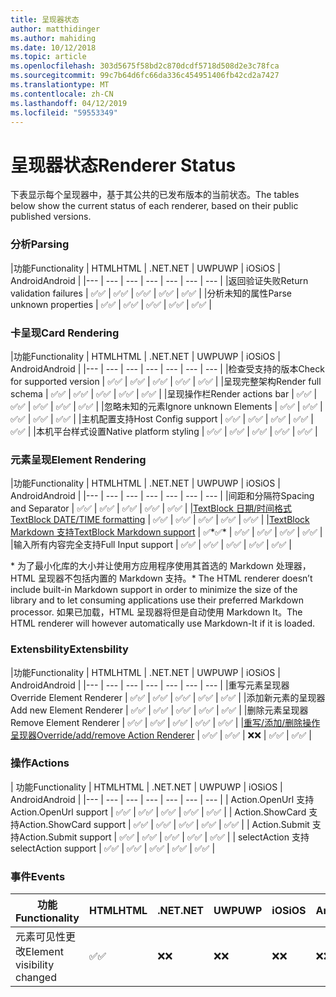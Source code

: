 ```yaml
---
title: 呈现器状态
author: matthidinger
ms.author: mahiding
ms.date: 10/12/2018
ms.topic: article
ms.openlocfilehash: 303d5675f58bd2c870dcdf5718d508d2e3c78fca
ms.sourcegitcommit: 99c7b64d6fc66da336c454951406fb42cd2a7427
ms.translationtype: MT
ms.contentlocale: zh-CN
ms.lasthandoff: 04/12/2019
ms.locfileid: "59553349"
---
```

# <a name="renderer-status"></a><span data-ttu-id="3d930-102">呈现器状态</span><span class="sxs-lookup"><span data-stu-id="3d930-102">Renderer Status</span></span>
<span data-ttu-id="3d930-103">下表显示每个呈现器中，基于其公共的已发布版本的当前状态。</span><span class="sxs-lookup"><span data-stu-id="3d930-103">The tables below show the current status of each renderer, based on their public published versions.</span></span>

### <a name="parsing"></a><span data-ttu-id="3d930-104">分析</span><span class="sxs-lookup"><span data-stu-id="3d930-104">Parsing</span></span>

|<span data-ttu-id="3d930-105">功能</span><span class="sxs-lookup"><span data-stu-id="3d930-105">Functionality</span></span> | <span data-ttu-id="3d930-106">HTML</span><span class="sxs-lookup"><span data-stu-id="3d930-106">HTML</span></span> | <span data-ttu-id="3d930-107">.NET</span><span class="sxs-lookup"><span data-stu-id="3d930-107">.NET</span></span> | <span data-ttu-id="3d930-108">UWP</span><span class="sxs-lookup"><span data-stu-id="3d930-108">UWP</span></span> | <span data-ttu-id="3d930-109">iOS</span><span class="sxs-lookup"><span data-stu-id="3d930-109">iOS</span></span> | <span data-ttu-id="3d930-110">Android</span><span class="sxs-lookup"><span data-stu-id="3d930-110">Android</span></span> |
|--- | --- | --- | --- | --- | --- | --- |
|<span data-ttu-id="3d930-111">返回验证失败</span><span class="sxs-lookup"><span data-stu-id="3d930-111">Return validation failures</span></span> | <span data-ttu-id="3d930-112">✅</span><span class="sxs-lookup"><span data-stu-id="3d930-112">✅</span></span> | <span data-ttu-id="3d930-113">✅</span><span class="sxs-lookup"><span data-stu-id="3d930-113">✅</span></span> | <span data-ttu-id="3d930-114">✅</span><span class="sxs-lookup"><span data-stu-id="3d930-114">✅</span></span> | <span data-ttu-id="3d930-115">✅</span><span class="sxs-lookup"><span data-stu-id="3d930-115">✅</span></span> | <span data-ttu-id="3d930-116">✅</span><span class="sxs-lookup"><span data-stu-id="3d930-116">✅</span></span> |
|<span data-ttu-id="3d930-117">分析未知的属性</span><span class="sxs-lookup"><span data-stu-id="3d930-117">Parse unknown properties</span></span> | <span data-ttu-id="3d930-118">✅</span><span class="sxs-lookup"><span data-stu-id="3d930-118">✅</span></span> | <span data-ttu-id="3d930-119">✅</span><span class="sxs-lookup"><span data-stu-id="3d930-119">✅</span></span> | <span data-ttu-id="3d930-120">✅</span><span class="sxs-lookup"><span data-stu-id="3d930-120">✅</span></span> | <span data-ttu-id="3d930-121">✅</span><span class="sxs-lookup"><span data-stu-id="3d930-121">✅</span></span> | <span data-ttu-id="3d930-122">✅</span><span class="sxs-lookup"><span data-stu-id="3d930-122">✅</span></span> |

### <a name="card-rendering"></a><span data-ttu-id="3d930-123">卡呈现</span><span class="sxs-lookup"><span data-stu-id="3d930-123">Card Rendering</span></span>

|<span data-ttu-id="3d930-124">功能</span><span class="sxs-lookup"><span data-stu-id="3d930-124">Functionality</span></span> | <span data-ttu-id="3d930-125">HTML</span><span class="sxs-lookup"><span data-stu-id="3d930-125">HTML</span></span> | <span data-ttu-id="3d930-126">.NET</span><span class="sxs-lookup"><span data-stu-id="3d930-126">.NET</span></span> | <span data-ttu-id="3d930-127">UWP</span><span class="sxs-lookup"><span data-stu-id="3d930-127">UWP</span></span> | <span data-ttu-id="3d930-128">iOS</span><span class="sxs-lookup"><span data-stu-id="3d930-128">iOS</span></span> | <span data-ttu-id="3d930-129">Android</span><span class="sxs-lookup"><span data-stu-id="3d930-129">Android</span></span> |
|--- | --- | --- | --- | --- | --- | --- |
|<span data-ttu-id="3d930-130">检查受支持的版本</span><span class="sxs-lookup"><span data-stu-id="3d930-130">Check for supported version</span></span> | <span data-ttu-id="3d930-131">✅</span><span class="sxs-lookup"><span data-stu-id="3d930-131">✅</span></span> | <span data-ttu-id="3d930-132">✅</span><span class="sxs-lookup"><span data-stu-id="3d930-132">✅</span></span> | <span data-ttu-id="3d930-133">✅</span><span class="sxs-lookup"><span data-stu-id="3d930-133">✅</span></span> | <span data-ttu-id="3d930-134">✅</span><span class="sxs-lookup"><span data-stu-id="3d930-134">✅</span></span> | <span data-ttu-id="3d930-135">✅</span><span class="sxs-lookup"><span data-stu-id="3d930-135">✅</span></span>  |
|<span data-ttu-id="3d930-136">呈现完整架构</span><span class="sxs-lookup"><span data-stu-id="3d930-136">Render full schema</span></span> | <span data-ttu-id="3d930-137">✅</span><span class="sxs-lookup"><span data-stu-id="3d930-137">✅</span></span> | <span data-ttu-id="3d930-138">✅</span><span class="sxs-lookup"><span data-stu-id="3d930-138">✅</span></span> | <span data-ttu-id="3d930-139">✅</span><span class="sxs-lookup"><span data-stu-id="3d930-139">✅</span></span> | <span data-ttu-id="3d930-140">✅</span><span class="sxs-lookup"><span data-stu-id="3d930-140">✅</span></span> | <span data-ttu-id="3d930-141">✅</span><span class="sxs-lookup"><span data-stu-id="3d930-141">✅</span></span> |
|<span data-ttu-id="3d930-142">呈现操作栏</span><span class="sxs-lookup"><span data-stu-id="3d930-142">Render actions bar</span></span> | <span data-ttu-id="3d930-143">✅</span><span class="sxs-lookup"><span data-stu-id="3d930-143">✅</span></span> | <span data-ttu-id="3d930-144">✅</span><span class="sxs-lookup"><span data-stu-id="3d930-144">✅</span></span> | <span data-ttu-id="3d930-145">✅</span><span class="sxs-lookup"><span data-stu-id="3d930-145">✅</span></span> | <span data-ttu-id="3d930-146">✅</span><span class="sxs-lookup"><span data-stu-id="3d930-146">✅</span></span> | <span data-ttu-id="3d930-147">✅</span><span class="sxs-lookup"><span data-stu-id="3d930-147">✅</span></span> |
|<span data-ttu-id="3d930-148">忽略未知的元素</span><span class="sxs-lookup"><span data-stu-id="3d930-148">Ignore unknown Elements</span></span> | <span data-ttu-id="3d930-149">✅</span><span class="sxs-lookup"><span data-stu-id="3d930-149">✅</span></span> | <span data-ttu-id="3d930-150">✅</span><span class="sxs-lookup"><span data-stu-id="3d930-150">✅</span></span> | <span data-ttu-id="3d930-151">✅</span><span class="sxs-lookup"><span data-stu-id="3d930-151">✅</span></span> | <span data-ttu-id="3d930-152">✅</span><span class="sxs-lookup"><span data-stu-id="3d930-152">✅</span></span> | <span data-ttu-id="3d930-153">✅</span><span class="sxs-lookup"><span data-stu-id="3d930-153">✅</span></span> |
|<span data-ttu-id="3d930-154">主机配置支持</span><span class="sxs-lookup"><span data-stu-id="3d930-154">Host Config support</span></span> | <span data-ttu-id="3d930-155">✅</span><span class="sxs-lookup"><span data-stu-id="3d930-155">✅</span></span> | <span data-ttu-id="3d930-156">✅</span><span class="sxs-lookup"><span data-stu-id="3d930-156">✅</span></span> | <span data-ttu-id="3d930-157">✅</span><span class="sxs-lookup"><span data-stu-id="3d930-157">✅</span></span> | <span data-ttu-id="3d930-158">✅</span><span class="sxs-lookup"><span data-stu-id="3d930-158">✅</span></span> | <span data-ttu-id="3d930-159">✅</span><span class="sxs-lookup"><span data-stu-id="3d930-159">✅</span></span> |
|<span data-ttu-id="3d930-160">本机平台样式设置</span><span class="sxs-lookup"><span data-stu-id="3d930-160">Native platform styling</span></span> | <span data-ttu-id="3d930-161">✅</span><span class="sxs-lookup"><span data-stu-id="3d930-161">✅</span></span> | <span data-ttu-id="3d930-162">✅</span><span class="sxs-lookup"><span data-stu-id="3d930-162">✅</span></span> | <span data-ttu-id="3d930-163">✅</span><span class="sxs-lookup"><span data-stu-id="3d930-163">✅</span></span> | <span data-ttu-id="3d930-164">✅</span><span class="sxs-lookup"><span data-stu-id="3d930-164">✅</span></span> | <span data-ttu-id="3d930-165">✅</span><span class="sxs-lookup"><span data-stu-id="3d930-165">✅</span></span> |

### <a name="element-rendering"></a><span data-ttu-id="3d930-166">元素呈现</span><span class="sxs-lookup"><span data-stu-id="3d930-166">Element Rendering</span></span>

|<span data-ttu-id="3d930-167">功能</span><span class="sxs-lookup"><span data-stu-id="3d930-167">Functionality</span></span> | <span data-ttu-id="3d930-168">HTML</span><span class="sxs-lookup"><span data-stu-id="3d930-168">HTML</span></span> | <span data-ttu-id="3d930-169">.NET</span><span class="sxs-lookup"><span data-stu-id="3d930-169">.NET</span></span> | <span data-ttu-id="3d930-170">UWP</span><span class="sxs-lookup"><span data-stu-id="3d930-170">UWP</span></span> | <span data-ttu-id="3d930-171">iOS</span><span class="sxs-lookup"><span data-stu-id="3d930-171">iOS</span></span> | <span data-ttu-id="3d930-172">Android</span><span class="sxs-lookup"><span data-stu-id="3d930-172">Android</span></span> |
|--- | --- | --- | --- | --- | --- | --- |
|<span data-ttu-id="3d930-173">间距和分隔符</span><span class="sxs-lookup"><span data-stu-id="3d930-173">Spacing and Separator</span></span> | <span data-ttu-id="3d930-174">✅</span><span class="sxs-lookup"><span data-stu-id="3d930-174">✅</span></span> | <span data-ttu-id="3d930-175">✅</span><span class="sxs-lookup"><span data-stu-id="3d930-175">✅</span></span> | <span data-ttu-id="3d930-176">✅</span><span class="sxs-lookup"><span data-stu-id="3d930-176">✅</span></span> | <span data-ttu-id="3d930-177">✅</span><span class="sxs-lookup"><span data-stu-id="3d930-177">✅</span></span> | <span data-ttu-id="3d930-178">✅</span><span class="sxs-lookup"><span data-stu-id="3d930-178">✅</span></span> |
|[<span data-ttu-id="3d930-179">TextBlock 日期/时间格式</span><span class="sxs-lookup"><span data-stu-id="3d930-179">TextBlock DATE/TIME formatting</span></span>](../authoring-cards/text-features.md#datetime-formatting-and-localization) | <span data-ttu-id="3d930-180">✅</span><span class="sxs-lookup"><span data-stu-id="3d930-180">✅</span></span> | <span data-ttu-id="3d930-181">✅</span><span class="sxs-lookup"><span data-stu-id="3d930-181">✅</span></span> | <span data-ttu-id="3d930-182">✅</span><span class="sxs-lookup"><span data-stu-id="3d930-182">✅</span></span> | <span data-ttu-id="3d930-183">✅</span><span class="sxs-lookup"><span data-stu-id="3d930-183">✅</span></span> | <span data-ttu-id="3d930-184">✅</span><span class="sxs-lookup"><span data-stu-id="3d930-184">✅</span></span> |
|[<span data-ttu-id="3d930-185">TextBlock Markdown 支持</span><span class="sxs-lookup"><span data-stu-id="3d930-185">TextBlock Markdown support</span></span>](../authoring-cards/text-features.md#markdown) | <span data-ttu-id="3d930-186">✅\*</span><span class="sxs-lookup"><span data-stu-id="3d930-186">✅\*</span></span> | <span data-ttu-id="3d930-187">✅</span><span class="sxs-lookup"><span data-stu-id="3d930-187">✅</span></span> | <span data-ttu-id="3d930-188">✅</span><span class="sxs-lookup"><span data-stu-id="3d930-188">✅</span></span> | <span data-ttu-id="3d930-189">✅</span><span class="sxs-lookup"><span data-stu-id="3d930-189">✅</span></span> | <span data-ttu-id="3d930-190">✅</span><span class="sxs-lookup"><span data-stu-id="3d930-190">✅</span></span> |
|<span data-ttu-id="3d930-191">输入所有内容完全支持</span><span class="sxs-lookup"><span data-stu-id="3d930-191">Full Input support</span></span> | <span data-ttu-id="3d930-192">✅</span><span class="sxs-lookup"><span data-stu-id="3d930-192">✅</span></span> | <span data-ttu-id="3d930-193">✅</span><span class="sxs-lookup"><span data-stu-id="3d930-193">✅</span></span> | <span data-ttu-id="3d930-194">✅</span><span class="sxs-lookup"><span data-stu-id="3d930-194">✅</span></span> | <span data-ttu-id="3d930-195">✅</span><span class="sxs-lookup"><span data-stu-id="3d930-195">✅</span></span> | <span data-ttu-id="3d930-196">✅</span><span class="sxs-lookup"><span data-stu-id="3d930-196">✅</span></span> |

<span data-ttu-id="3d930-197">\* 为了最小化库的大小并让使用方应用程序使用其首选的 Markdown 处理器，HTML 呈现器不包括内置的 Markdown 支持。</span><span class="sxs-lookup"><span data-stu-id="3d930-197">\* The HTML renderer doesn’t include built-in Markdown support in order to minimize the size of the library and to let consuming applications use their preferred Markdown processor.</span></span> <span data-ttu-id="3d930-198">如果已加载，HTML 呈现器将但是自动使用 Markdown It。</span><span class="sxs-lookup"><span data-stu-id="3d930-198">The HTML renderer will however automatically use Markdown-It if it is loaded.</span></span>

### <a name="extensbility"></a><span data-ttu-id="3d930-199">Extensbility</span><span class="sxs-lookup"><span data-stu-id="3d930-199">Extensbility</span></span>

|<span data-ttu-id="3d930-200">功能</span><span class="sxs-lookup"><span data-stu-id="3d930-200">Functionality</span></span> | <span data-ttu-id="3d930-201">HTML</span><span class="sxs-lookup"><span data-stu-id="3d930-201">HTML</span></span> | <span data-ttu-id="3d930-202">.NET</span><span class="sxs-lookup"><span data-stu-id="3d930-202">.NET</span></span> | <span data-ttu-id="3d930-203">UWP</span><span class="sxs-lookup"><span data-stu-id="3d930-203">UWP</span></span> | <span data-ttu-id="3d930-204">iOS</span><span class="sxs-lookup"><span data-stu-id="3d930-204">iOS</span></span> | <span data-ttu-id="3d930-205">Android</span><span class="sxs-lookup"><span data-stu-id="3d930-205">Android</span></span> |
|--- | --- | --- | --- | --- | --- | --- |
|<span data-ttu-id="3d930-206">重写元素呈现器</span><span class="sxs-lookup"><span data-stu-id="3d930-206">Override Element Renderer</span></span> | <span data-ttu-id="3d930-207">✅</span><span class="sxs-lookup"><span data-stu-id="3d930-207">✅</span></span> | <span data-ttu-id="3d930-208">✅</span><span class="sxs-lookup"><span data-stu-id="3d930-208">✅</span></span> | <span data-ttu-id="3d930-209">✅</span><span class="sxs-lookup"><span data-stu-id="3d930-209">✅</span></span> | <span data-ttu-id="3d930-210">✅</span><span class="sxs-lookup"><span data-stu-id="3d930-210">✅</span></span> | <span data-ttu-id="3d930-211">✅</span><span class="sxs-lookup"><span data-stu-id="3d930-211">✅</span></span> |
|<span data-ttu-id="3d930-212">添加新元素的呈现器</span><span class="sxs-lookup"><span data-stu-id="3d930-212">Add new Element Renderer</span></span> | <span data-ttu-id="3d930-213">✅</span><span class="sxs-lookup"><span data-stu-id="3d930-213">✅</span></span> | <span data-ttu-id="3d930-214">✅</span><span class="sxs-lookup"><span data-stu-id="3d930-214">✅</span></span> | <span data-ttu-id="3d930-215">✅</span><span class="sxs-lookup"><span data-stu-id="3d930-215">✅</span></span> | <span data-ttu-id="3d930-216">✅</span><span class="sxs-lookup"><span data-stu-id="3d930-216">✅</span></span> | <span data-ttu-id="3d930-217">✅</span><span class="sxs-lookup"><span data-stu-id="3d930-217">✅</span></span> |
|<span data-ttu-id="3d930-218">删除元素呈现器</span><span class="sxs-lookup"><span data-stu-id="3d930-218">Remove Element Renderer</span></span> | <span data-ttu-id="3d930-219">✅</span><span class="sxs-lookup"><span data-stu-id="3d930-219">✅</span></span> | <span data-ttu-id="3d930-220">✅</span><span class="sxs-lookup"><span data-stu-id="3d930-220">✅</span></span> | <span data-ttu-id="3d930-221">✅</span><span class="sxs-lookup"><span data-stu-id="3d930-221">✅</span></span> | <span data-ttu-id="3d930-222">✅</span><span class="sxs-lookup"><span data-stu-id="3d930-222">✅</span></span> | <span data-ttu-id="3d930-223">✅</span><span class="sxs-lookup"><span data-stu-id="3d930-223">✅</span></span> |
|[<span data-ttu-id="3d930-224">重写/添加/删除操作呈现器</span><span class="sxs-lookup"><span data-stu-id="3d930-224">Override/add/remove Action Renderer</span></span>](https://github.com/Microsoft/AdaptiveCards/issues/1671) | <span data-ttu-id="3d930-225">✅</span><span class="sxs-lookup"><span data-stu-id="3d930-225">✅</span></span> | <span data-ttu-id="3d930-226">✅</span><span class="sxs-lookup"><span data-stu-id="3d930-226">✅</span></span> | <span data-ttu-id="3d930-227">❌</span><span class="sxs-lookup"><span data-stu-id="3d930-227">❌</span></span> | <span data-ttu-id="3d930-228">✅</span><span class="sxs-lookup"><span data-stu-id="3d930-228">✅</span></span> | <span data-ttu-id="3d930-229">✅</span><span class="sxs-lookup"><span data-stu-id="3d930-229">✅</span></span> |

### <a name="actions"></a><span data-ttu-id="3d930-230">操作</span><span class="sxs-lookup"><span data-stu-id="3d930-230">Actions</span></span>

| <span data-ttu-id="3d930-231">功能</span><span class="sxs-lookup"><span data-stu-id="3d930-231">Functionality</span></span> | <span data-ttu-id="3d930-232">HTML</span><span class="sxs-lookup"><span data-stu-id="3d930-232">HTML</span></span> | <span data-ttu-id="3d930-233">.NET</span><span class="sxs-lookup"><span data-stu-id="3d930-233">.NET</span></span> | <span data-ttu-id="3d930-234">UWP</span><span class="sxs-lookup"><span data-stu-id="3d930-234">UWP</span></span> | <span data-ttu-id="3d930-235">iOS</span><span class="sxs-lookup"><span data-stu-id="3d930-235">iOS</span></span> | <span data-ttu-id="3d930-236">Android</span><span class="sxs-lookup"><span data-stu-id="3d930-236">Android</span></span> |
|--- | --- | --- | --- | --- | --- | --- |
| <span data-ttu-id="3d930-237">Action.OpenUrl 支持</span><span class="sxs-lookup"><span data-stu-id="3d930-237">Action.OpenUrl support</span></span> | <span data-ttu-id="3d930-238">✅</span><span class="sxs-lookup"><span data-stu-id="3d930-238">✅</span></span> | <span data-ttu-id="3d930-239">✅</span><span class="sxs-lookup"><span data-stu-id="3d930-239">✅</span></span> | <span data-ttu-id="3d930-240">✅</span><span class="sxs-lookup"><span data-stu-id="3d930-240">✅</span></span> | <span data-ttu-id="3d930-241">✅</span><span class="sxs-lookup"><span data-stu-id="3d930-241">✅</span></span> | <span data-ttu-id="3d930-242">✅</span><span class="sxs-lookup"><span data-stu-id="3d930-242">✅</span></span>  |
| <span data-ttu-id="3d930-243">Action.ShowCard 支持</span><span class="sxs-lookup"><span data-stu-id="3d930-243">Action.ShowCard support</span></span>  | <span data-ttu-id="3d930-244">✅</span><span class="sxs-lookup"><span data-stu-id="3d930-244">✅</span></span> | <span data-ttu-id="3d930-245">✅</span><span class="sxs-lookup"><span data-stu-id="3d930-245">✅</span></span> | <span data-ttu-id="3d930-246">✅</span><span class="sxs-lookup"><span data-stu-id="3d930-246">✅</span></span> | <span data-ttu-id="3d930-247">✅</span><span class="sxs-lookup"><span data-stu-id="3d930-247">✅</span></span> | <span data-ttu-id="3d930-248">✅</span><span class="sxs-lookup"><span data-stu-id="3d930-248">✅</span></span> |
| <span data-ttu-id="3d930-249">Action.Submit 支持</span><span class="sxs-lookup"><span data-stu-id="3d930-249">Action.Submit support</span></span>  | <span data-ttu-id="3d930-250">✅</span><span class="sxs-lookup"><span data-stu-id="3d930-250">✅</span></span> | <span data-ttu-id="3d930-251">✅</span><span class="sxs-lookup"><span data-stu-id="3d930-251">✅</span></span> | <span data-ttu-id="3d930-252">✅</span><span class="sxs-lookup"><span data-stu-id="3d930-252">✅</span></span> | <span data-ttu-id="3d930-253">✅</span><span class="sxs-lookup"><span data-stu-id="3d930-253">✅</span></span> | <span data-ttu-id="3d930-254">✅</span><span class="sxs-lookup"><span data-stu-id="3d930-254">✅</span></span>  |
| <span data-ttu-id="3d930-255">selectAction 支持</span><span class="sxs-lookup"><span data-stu-id="3d930-255">selectAction support</span></span> | <span data-ttu-id="3d930-256">✅</span><span class="sxs-lookup"><span data-stu-id="3d930-256">✅</span></span> | <span data-ttu-id="3d930-257">✅</span><span class="sxs-lookup"><span data-stu-id="3d930-257">✅</span></span> | <span data-ttu-id="3d930-258">✅</span><span class="sxs-lookup"><span data-stu-id="3d930-258">✅</span></span> | <span data-ttu-id="3d930-259">✅</span><span class="sxs-lookup"><span data-stu-id="3d930-259">✅</span></span> | <span data-ttu-id="3d930-260">✅</span><span class="sxs-lookup"><span data-stu-id="3d930-260">✅</span></span> |

### <a name="events"></a><span data-ttu-id="3d930-261">事件</span><span class="sxs-lookup"><span data-stu-id="3d930-261">Events</span></span>

|       <span data-ttu-id="3d930-262">功能</span><span class="sxs-lookup"><span data-stu-id="3d930-262">Functionality</span></span>        | <span data-ttu-id="3d930-263">HTML</span><span class="sxs-lookup"><span data-stu-id="3d930-263">HTML</span></span> | <span data-ttu-id="3d930-264">.NET</span><span class="sxs-lookup"><span data-stu-id="3d930-264">.NET</span></span> | <span data-ttu-id="3d930-265">UWP</span><span class="sxs-lookup"><span data-stu-id="3d930-265">UWP</span></span> | <span data-ttu-id="3d930-266">iOS</span><span class="sxs-lookup"><span data-stu-id="3d930-266">iOS</span></span> | <span data-ttu-id="3d930-267">Android</span><span class="sxs-lookup"><span data-stu-id="3d930-267">Android</span></span> | 
|----------------------------|------|------|-----|-----|---------|
| <span data-ttu-id="3d930-268">元素可见性更改</span><span class="sxs-lookup"><span data-stu-id="3d930-268">Element visibility changed</span></span> |  <span data-ttu-id="3d930-269">✅</span><span class="sxs-lookup"><span data-stu-id="3d930-269">✅</span></span>   |  <span data-ttu-id="3d930-270">❌</span><span class="sxs-lookup"><span data-stu-id="3d930-270">❌</span></span>   |  <span data-ttu-id="3d930-271">❌</span><span class="sxs-lookup"><span data-stu-id="3d930-271">❌</span></span>  |  <span data-ttu-id="3d930-272">❌</span><span class="sxs-lookup"><span data-stu-id="3d930-272">❌</span></span>  | <span data-ttu-id="3d930-273">❌</span><span class="sxs-lookup"><span data-stu-id="3d930-273">❌</span></span> |


